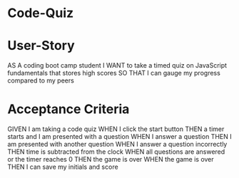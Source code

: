 # Code-Quiz

# User-Story 
AS A coding boot camp student
I WANT to take a timed quiz on JavaScript fundamentals that stores high scores
SO THAT I can gauge my progress compared to my peers


# Acceptance Criteria
GIVEN I am taking a code quiz
WHEN I click the start button
THEN a timer starts and I am presented with a question
WHEN I answer a question
THEN I am presented with another question
WHEN I answer a question incorrectly
THEN time is subtracted from the clock
WHEN all questions are answered or the timer reaches 0
THEN the game is over
WHEN the game is over
THEN I can save my initials and score
